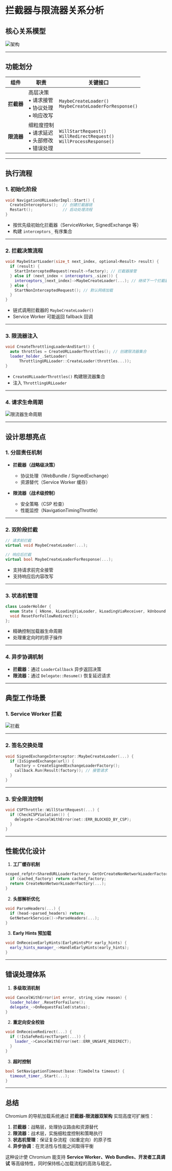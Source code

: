 
# 拦截器与限流器关系分析

## 核心关系模型

![架构](../imgs/intercepter-framework.png)

---

## 功能划分

| 组件      | 职责                                  | 关键接口                                                                       |
| ------- | ----------------------------------- | -------------------------------------------------------------------------- |
| **拦截器** | 高层决策<br>• 请求接管<br>• 协议处理<br>• 响应改写  | `MaybeCreateLoader()`<br>`MaybeCreateLoaderForResponse()`                  |
| **限流器** | 细粒度控制<br>• 请求延迟<br>• 头部修改<br>• 错误处理 | `WillStartRequest()`<br>`WillRedirectRequest()`<br>`WillProcessResponse()` |

---

## 执行流程

### 1. 初始化阶段

```cpp
void NavigationURLLoaderImpl::Start() {
  CreateInterceptors();  // 创建拦截器链
  Restart();             // 启动处理流程
}
```

* 按优先级初始化拦截器（ServiceWorker, SignedExchange 等）
* 构建 `interceptors_` 有序集合

---

### 2. 拦截决策流程

```cpp
void MaybeStartLoader(size_t next_index, optional<Result> result) {
  if (result) {
    StartInterceptedRequest(result->factory); // 拦截器接管
  } else if (next_index < interceptors_.size()) {
    interceptors_[next_index]->MaybeCreateLoader(...); // 继续下一个拦截器
  } else {
    StartNonInterceptedRequest(); // 默认网络加载
  }
}
```

* 链式调用拦截器的 `MaybeCreateLoader()`
* Service Worker 可能返回 fallback 回调

---

### 3. 限流器注入

```cpp
void CreateThrottlingLoaderAndStart() {
  auto throttles = CreateURLLoaderThrottles(); // 创建限流器集合
  loader_holder_.SetLoader(
      ThrottlingURLLoader::CreateLoader(throttles...));
}
```

* `CreateURLLoaderThrottles()` 构建限流器集合
* 注入 `ThrottlingURLLoader`

---

### 4. 请求生命周期

![限流器生命周期](../imgs/thro-lifetime.png)

---

## 设计思想亮点

### 1. 分层责任机制

* **拦截器（战略级决策）**

  * 协议处理（WebBundle / SignedExchange）
  * 资源替代（Service Worker 缓存）
* **限流器（战术级控制）**

  * 安全策略（CSP 检查）
  * 性能监控（NavigationTimingThrottle）

---

### 2. 双阶段拦截

```cpp
// 请求前拦截
virtual void MaybeCreateLoader(...);

// 响应后拦截
virtual bool MaybeCreateLoaderForResponse(...);
```

* 支持请求前完全接管
* 支持响应后内容改写

---

### 3. 状态机管理

```cpp
class LoaderHolder {
  enum State { kNone, kLoadingViaLoader, kLoadingViaReceiver, kUnbound };
  void ResetForFollowRedirect();
};
```

* 精确控制加载器生命周期
* 处理重定向时的原子操作

---

### 4. 异步协调机制

* **拦截器**：通过 `LoaderCallback` 异步返回决策
* **限流器**：通过 `Delegate::Resume()` 恢复延迟请求

---

## 典型工作场景

### 1. Service Worker 拦截

![拦截](../imgs/worker-interceptor.png)

---

### 2. 签名交换处理

```cpp
void SignedExchangeInterceptor::MaybeCreateLoader(...) {
  if (IsSignedExchange(url)) {
    factory = CreateSignedExchangeLoaderFactory();
    callback.Run(Result(factory)); // 接管请求
  }
}
```

---

### 3. 安全限流控制

```cpp
void CSPThrottle::WillStartRequest(...) {
  if (CheckCSPViolation()) {
    delegate->CancelWithError(net::ERR_BLOCKED_BY_CSP);
  }
}
```

---

## 性能优化设计

1. **工厂缓存机制**

```cpp
scoped_refptr<SharedURLLoaderFactory> GetOrCreateNonNetworkLoaderFactory() {
  if (cached_factory) return cached_factory;
  return CreateNonNetworkLoaderFactory(...);
}
```

2. **头部解析优化**

```cpp
void ParseHeaders(...) {
  if (head->parsed_headers) return;
  GetNetworkService()->ParseHeaders(...);
}
```

3. **Early Hints 预加载**

```cpp
void OnReceiveEarlyHints(EarlyHintsPtr early_hints) {
  early_hints_manager_->HandleEarlyHints(early_hints);
}
```

---

## 错误处理体系

1. **多级取消机制**

```cpp
void CancelWithError(int error, string_view reason) {
  loader_holder_.ResetForFailure();
  delegate_->OnRequestFailed(status);
}
```

2. **重定向安全校验**

```cpp
void OnReceiveRedirect(...) {
  if (!IsSafeRedirectTarget(...)) {
    loader_->CancelWithError(net::ERR_UNSAFE_REDIRECT);
  }
}
```

3. **超时控制**

```cpp
bool SetNavigationTimeout(base::TimeDelta timeout) {
  timeout_timer_.Start(...);
}
```

---

## 总结

Chromium 的导航加载系统通过 **拦截器-限流器双架构** 实现高度可扩展性：

1. **拦截器**：战略层，处理协议路由和资源替代
2. **限流器**：战术层，实施细粒度控制和策略执行
3. **状态机管理**：保证复杂流程（如重定向）的原子性
4. **异步协调**：在灵活性与性能之间取得平衡

这种设计使 Chromium 能支持 **Service Worker、Web Bundles、开发者工具调试** 等高级特性，同时保持核心加载流程的高效与稳定。
